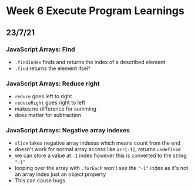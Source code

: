 # Week 6 Execute Program Learnings

## 23/7/21

### JavaScript Arrays: Find

- `.findIndex` finds and returns the index of a described element
- `.find` returns the element itself

### JavaScript Arrays: Reduce right

- `reduce` goes left to right
- `reduceRight` goes right to left
- makes no difference for summing
- does matter for subtraction

### JavaScript Arrays: Negative array indexes

- `slice` takes negative array indexes which means count from the end
- doesn't work for normal array access like `arr[-1]`, returns `undefined`
- we can store a value at `-1` index however this is converted to the string `"-1"`
- looping over the array with `.forEach` won't see the `"-1"` index as it's not an array index just an object property
- This can cause bugs